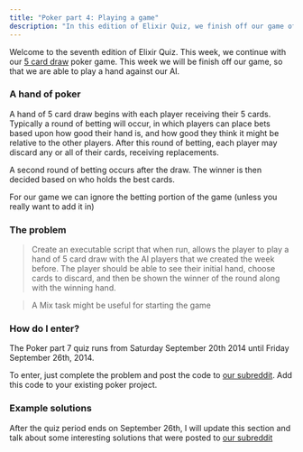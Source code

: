 ```yaml
---
title: "Poker part 4: Playing a game"
description: "In this edition of Elixir Quiz, we finish off our game of poker. This week we will tie everything together into a simple game we can play"
---
```


Welcome to the seventh edition of Elixir Quiz. This week, we continue with our [5 card draw](http://en.wikipedia.org/wiki/Five-card_draw) poker game. This week we will be finish off our game, so that we are able to play a hand against our AI.

### A hand of poker

A hand of 5 card draw begins with each player receiving their 5 cards. Typically a round of betting will occur, in which players can place bets based upon how good their hand is, and how good they think it might be relative to the other players. After this round of betting, each player may discard any or all of their cards, receiving replacements.

A second round of betting occurs after the draw. The winner is then decided based on who holds the best cards.

For our game we can ignore the betting portion of the game (unless you really want to add it in)

### The problem

> Create an executable script that when run, allows the player to play a hand of 5 card draw with the AI players that we created the week before. The player should be able to see their initial hand, choose cards to discard, and then be shown the winner of the round along with the winning hand.

> A Mix task might be useful for starting the game

### How do I enter?

The Poker part 7 quiz runs from Saturday September 20th 2014 until Friday September 26th, 2014.

To enter, just complete the problem and post the code to [our subreddit](http://reddit.com/r/elixirquiz). Add this code to your existing poker project.

### Example solutions

After the quiz period ends on September 26th, I will update this section and talk about some interesting solutions that were posted to [our subreddit](http://reddit.com/r/elixirquiz)
